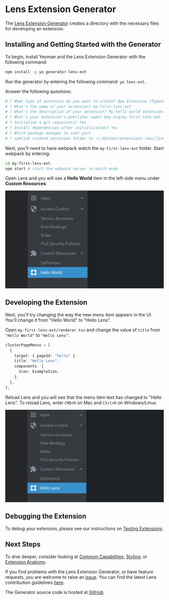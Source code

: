 # Lens Extension Generator

The [Lens Extension Generator](https://github.com/lensapp/generator-lens-ext) creates a directory with the necessary files for developing an extension.

## Installing and Getting Started with the Generator

To begin, install Yeoman and the Lens Extension Generator with the following command:

```bash
npm install -g yo generator-lens-ext
```

Run the generator by entering the following command: `yo lens-ext`.

Answer the following questions:

```bash
# ? What type of extension do you want to create? New Extension (TypeScript)
# ? What's the name of your extension? my-first-lens-ext
# ? What's the description of your extension? My hello world extension
# ? What's your extension's publisher name? @my-org/my-first-lens-ext
# ? Initialize a git repository? Yes
# ? Install dependencies after initialization? Yes
# ? Which package manager to use? yarn
# ? symlink created extension folder to ~/.k8slens/extensions (mac/linux) or :Users\<user>\.k8slens\extensions (windows)? Yes
```

Next, you'll need to have webpack watch the `my-first-lens-ext` folder.
Start webpack by entering:

```bash
cd my-first-lens-ext
npm start # start the webpack server in watch mode
```

Open Lens and you will see a **Hello World** item in the left-side menu under **Custom Resources**:

![Hello World](images/hello-world.png)

## Developing the Extension

Next, you'll try changing the way the new menu item appears in the UI.
You'll change it from "Hello World" to "Hello Lens".

Open `my-first-lens-ext/renderer.tsx` and change the value of `title` from `"Hello World"` to `"Hello Lens"`:

```typescript
clusterPageMenus = [
  {
    target: { pageId: "hello" },
    title: "Hello Lens",
    components: {
      Icon: ExampleIcon,
    },
  },
];
```

Reload Lens and you will see that the menu item text has changed to "Hello Lens".
To reload Lens, enter `CMD+R` on Mac and `Ctrl+R` on Windows/Linux.

![Hello World](images/hello-lens.png)

## Debugging the Extension

To debug your extension, please see our instructions on [Testing Extensions](../testing-and-publishing/testing.md).

## Next Steps

To dive deeper, consider looking at [Common Capabilities](../capabilities/common-capabilities.md), [Styling](../capabilities/styling.md), or [Extension Anatomy](anatomy.md).

If you find problems with the Lens Extension Generator, or have feature requests, you are welcome to raise an [issue](https://github.com/lensapp/generator-lens-ext/issues).
You can find the latest Lens contribution guidelines [here](https://docs.k8slens.dev/contributing).

The Generator source code is hosted at [GitHub](https://github.com/lensapp/generator-lens-ext).
